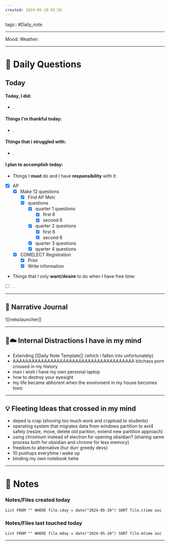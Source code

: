 ```yaml
---
created: 2024-05-20 01:56
---
```

tags:: #Daily_note

---

Mood:
Weather:

---
# 📝 Daily Questions

## Today
#### Today, I did:
- .
#### Things I'm thankful today:
- .
#### Things that i struggled with:
- .
#### I plan to accomplish today:
- Things I **must** do and I have **responsibility** with it:
- [x] AP
	- [x] Make 12 questions
		- [x] Find AP Melc 
		- [x] questions
			- [x] quarter 1 questions
				 - [x] first 6 
				 - [x] second 6
			- [x] quarter 2 questions
				- [x] first 6
				- [x] second 6
			- [x] quarter 3 questions
			- [x] qyarter 4 questions
	- [x] COMELECT Registration
		- [x] Print
		- [x] Write information
- Things that I only **want/desire** to do when I have free time:
- [ ] .

---

##  📝 Narrative Journal
![[nekolauncher]]

---

## 🧠☁️ Internal Distractions I have in my mind
- Extending [[Daily Note Template]] (which i fallen into unfortunately)
- AAAAAAAAAAAAAAAAAAAAAAAAAAAAAAAAAAAAAAA bitchass porn crossed in my history
- man i wish i have my own personal laptop
- how to destroy your eyesight
- my life became abhorent when the enviroment in my house becomes toxic

--- 

## 💡 Fleeting Ideas that crossed in my mind
- deped is crap (shoving too much work and crapload to students)
- operating system that migrates data from windows partition to ext4 safely (resize, move, delete old parition, extend new partition approach)
- using chromium instead of electron for opening obsidian? (sharing same process both for obsidian and chrome for less memory)
- freedom.to alternative (hur durr greedy devs)
- 10 pushups everytime i wake up
- binding my own notebook hehe

---

# 📝 Notes

### Notes/Files created today
```dataview
List FROM "" WHERE file.cday = date("2024-05-20") SORT file.ctime asc
```

### Notes/Files last touched today
```dataview
List FROM "" WHERE file.mday = date("2024-05-20") SORT file.mtime asc
```

---